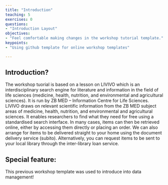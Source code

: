 ```yaml
---
title: "Introduction"
teaching: 5
exercises: 0
questions:
- "Introduction Layout"
objectives:
- "Feel comfortable making changes in the workshop tutorial template."
keypoints:
- "Using github template for online workshop templates"

---
```


## Introduction?

The workshop tuorial is based on a lesson on LIVIVO which is an interdisciplinary search engine for literature and information in the field of life sciences (medicine, health, nutrition, and environmental and agricultural sciences). It is run by ZB MED – Information Centre for Life Sciences. LIVIVO draws on relevant scientific information from the ZB MED subject areas of medicine, health, nutrition, and environmental and agricultural sciences. It enables researchers to find what they need for free using a standardised search interface. In many cases, items can then be retrieved online, either by accessing them directly or placing an order. We can also arrange for items to be delivered straight to your home using the document delivery service (subito). Alternatively, you can request items to be sent to your local library through the inter-library loan service.

## Special feature: 
This previous workshop template was used to introduce into data management!
